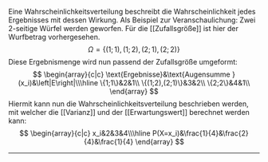 Eine Wahrscheinlichkeitsverteilung beschreibt die Wahrscheinlichkeit jedes Ergebnisses mit dessen Wirkung.
Als Beispiel zur Veranschaulichung:
Zwei 2-seitige Würfel werden geworfen. Für die [[Zufallsgröße]] ist hier der Wurfbetrag vorhergesehen.
$$\Omega=\{(1;1),(1;2),(2;1),(2;2)\}$$
Diese Ergebnismenge wird nun passend der Zufallsgröße umgeformt:
$$
\begin{array}{c|c}
	\text{Ergebnisse}&\text{Augensumme } (x_i)&\left|E\right|\\\hline
	\{1;1\}&2&1\\
	\{(1;2),(2;1)\}&3&2\\
	\{2;2\}&4&1\\
\end{array}
$$
Hiermit kann nun die Wahrscheinlichkeitsverteilung beschrieben werden, mit welcher die [[Varianz]] und der [[Erwartungswert]] berechnet werden kann:
$$
\begin{array}{c|c}
x_i&2&3&4\\\hline
P(X=x_i)&\frac{1}{4}&\frac{2}{4}&\frac{1}{4}
\end{array}
$$

---